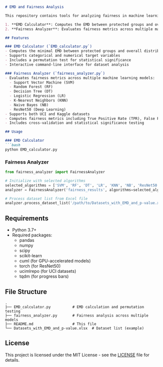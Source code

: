 ```markdown:README.md
# EMD and Fairness Analysis

This repository contains tools for analyzing fairness in machine learning models using Earth Mover's Distance (EMD) and statistical significance testing. The project includes two main components:

1. **EMD Calculator**: Computes the EMD between protected groups and overall distributions, with support for permutation tests to assess statistical significance.
2. **Fairness Analyzer**: Evaluates fairness metrics across multiple machine learning models, including traditional classifiers and deep learning models like ResNet50.

## Features

### EMD Calculator (`EMD_calculator.py`)
- Computes the minimal EMD between protected groups and overall distributions
- Supports categorical and numerical target variables
- Includes a permutation test for statistical significance
- Interactive command-line interface for dataset analysis

### Fairness Analyzer (`fairness_analyzer.py`)
- Evaluates fairness metrics across multiple machine learning models:
  - Support Vector Machine (SVM)
  - Random Forest (RF)
  - Decision Tree (DT)
  - Logistic Regression (LR)
  - K-Nearest Neighbors (KNN)
  - Naive Bayes (NB)
  - ResNet50 (Deep Learning)
- Supports both UCI and Kaggle datasets
- Computes fairness metrics including True Positive Rate (TPR), False Positive Rate (FPR), and Type II Error Ratio
- Includes cross-validation and statistical significance testing

## Usage

### EMD Calculator
```bash
python EMD_calculator.py
```

### Fairness Analyzer
```python
from fairness_analyzer import FairnessAnalyzer

# Initialize with selected algorithms
selected_algorithms = ['SVM', 'RF', 'DT', 'LR', 'KNN', 'NB', 'ResNet50']
analyzer = FairnessAnalyzer('fairness_results', algorithms=selected_algorithms)

# Process dataset list from Excel file
analyzer.process_dataset_list('/path/to/Datasets_with_EMD_and_p-value.xlsx')
```

## Requirements
- Python 3.7+
- Required packages:
  - pandas
  - numpy
  - scipy
  - scikit-learn
  - cuml (for GPU-accelerated models)
  - torch (for ResNet50)
  - ucimlrepo (for UCI datasets)
  - tqdm (for progress bars)

## File Structure
```
.
├── EMD_calculator.py          # EMD calculation and permutation testing
├── fairness_analyzer.py       # Fairness analysis across multiple models
├── README.md                  # This file
└── Datasets_with_EMD_and_p-value.xlsx  # Dataset list (example)
```

## License
This project is licensed under the MIT License - see the [LICENSE](LICENSE) file for details.
```
